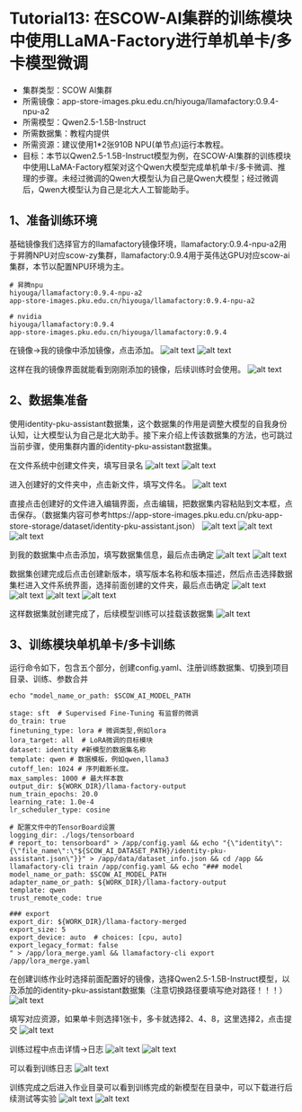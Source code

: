 # Tutorial13: 在SCOW-AI集群的训练模块中使用LLaMA-Factory进行单机单卡/多卡模型微调

* 集群类型：SCOW AI集群
* 所需镜像：app-store-images.pku.edu.cn/hiyouga/llamafactory:0.9.4-npu-a2
* 所需模型：Qwen2.5-1.5B-Instruct
* 所需数据集：教程内提供
* 所需资源：建议使用1*2张910B NPU(单节点)运行本教程。
* 目标：本节以Qwen2.5-1.5B-Instruct模型为例，在SCOW-AI集群的训练模块中使用LLaMA-Factory框架对这个Qwen大模型完成单机单卡/多卡微调、推理的步骤。未经过微调的Qwen大模型认为自己是Qwen大模型；经过微调后，Qwen大模型认为自己是北大人工智能助手。

## 1、准备训练环境
基础镜像我们选择官方的llamafactory镜像环境，llamafactory:0.9.4-npu-a2用于昇腾NPU对应scow-zy集群，llamafactory:0.9.4用于英伟达GPU对应scow-ai集群，本节以配置NPU环境为主。

```
# 昇腾npu
hiyouga/llamafactory:0.9.4-npu-a2
app-store-images.pku.edu.cn/hiyouga/llamafactory:0.9.4-npu-a2

# nvidia
hiyouga/llamafactory:0.9.4
app-store-images.pku.edu.cn/hiyouga/llamafactory:0.9.4
```

在镜像->我的镜像中添加镜像，点击添加。
![alt text](image.png)
![alt text](image-1.png)

这样在我的镜像界面就能看到刚刚添加的镜像，后续训练时会使用。
![alt text](image-2.png)

## 2、数据集准备
使用identity-pku-assistant数据集，这个数据集的作用是调整大模型的自我身份认知，让大模型认为自己是北大助手。接下来介绍上传该数据集的方法，也可跳过当前步骤，使用集群内置的identity-pku-assistant数据集。

在文件系统中创建文件夹，填写目录名
![alt text](image-3.png)
![alt text](image-4.png)

进入创建好的文件夹中，点击新文件，填写文件名。
![alt text](image-5.png)

直接点击创建好的文件进入编辑界面，点击编辑，把数据集内容粘贴到文本框，点击保存。（数据集内容可参考https://app-store-images.pku.edu.cn/pku-app-store-storage/dataset/identity-pku-assistant.json）
![alt text](image-6.png)
![alt text](image-7.png)
![alt text](image-8.png)

到我的数据集中点击添加，填写数据集信息，最后点击确定
![alt text](image-9.png)
![alt text](image-10.png)

数据集创建完成后点击创建新版本，填写版本名称和版本描述，然后点击选择数据集栏进入文件系统界面，选择前面创建的文件夹，最后点击确定
![alt text](image-11.png)
![alt text](image-12.png)
![alt text](image-13.png)
![alt text](image-14.png)

这样数据集就创建完成了，后续模型训练可以挂载该数据集
![alt text](image-15.png)

## 3、训练模块单机单卡/多卡训练
运行命令如下，包含五个部分，创建config.yaml、注册训练数据集、切换到项目目录、训练、参数合并

```
echo "model_name_or_path: $SCOW_AI_MODEL_PATH

stage: sft  # Supervised Fine-Tuning 有监督的微调
do_train: true
finetuning_type: lora # 微调类型,例如lora
lora_target: all  # LoRA微调的目标模块
dataset: identity #新模型的数据集名称
template: qwen # 数据模板，例如qwen,llama3
cutoff_len: 1024 # 序列截断长度。
max_samples: 1000 # 最大样本数 
output_dir: ${WORK_DIR}/llama-factory-output
num_train_epochs: 20.0
learning_rate: 1.0e-4
lr_scheduler_type: cosine

# 配置文件中的TensorBoard设置
logging_dir: ./logs/tensorboard
# report_to: tensorboard" > /app/config.yaml && echo "{\"identity\":{\"file_name\":\"${SCOW_AI_DATASET_PATH}/identity-pku-assistant.json\"}}" > /app/data/dataset_info.json && cd /app && llamafactory-cli train /app/config.yaml && echo "### model
model_name_or_path: $SCOW_AI_MODEL_PATH
adapter_name_or_path: ${WORK_DIR}/llama-factory-output
template: qwen
trust_remote_code: true

### export
export_dir: ${WORK_DIR}/llama-factory-merged
export_size: 5
export_device: auto  # choices: [cpu, auto]
export_legacy_format: false
" > /app/lora_merge.yaml && llamafactory-cli export /app/lora_merge.yaml 
```

在创建训练作业时选择前面配置好的镜像，选择Qwen2.5-1.5B-Instruct模型，以及添加的identity-pku-assistant数据集（注意切换路径要填写绝对路径！！！）
![alt text](image-16.png)

填写对应资源，如果单卡则选择1张卡，多卡就选择2、4、8，这里选择2，点击提交
![alt text](image-17.png)

训练过程中点击详情->日志
![alt text](image-18.png)
![alt text](image-19.png)

可以看到训练日志
![alt text](image-20.png)

训练完成之后进入作业目录可以看到训练完成的新模型在目录中，可以下载进行后续测试等实验
![alt text](image-21.png)
![alt text](image-22.png)
